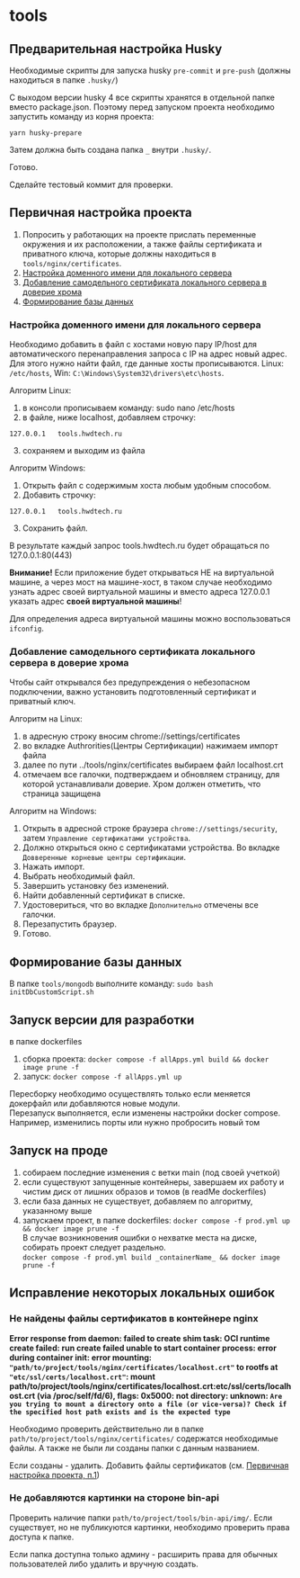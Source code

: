 # tools

## Предварительная настройка Husky

Необходимые скрипты для запуска husky `pre-commit` и `pre-push` (должны находиться в папке `.husky/`)

С выходом версии husky 4 все скрипты хранятся в отдельной папке вместо package.json. Поэтому перед запуском проекта необходимо запустить команду из корня проекта:

`yarn husky-prepare`

Затем должна быть создана папка `_` внутри `.husky/`.

Готово.

Сделайте тестовый коммит для проверки.

## Первичная настройка проекта

1. Попросить у работающих на проекте прислать переменные окружения и их расположении, а также файлы сертификата и приватного ключа, которые должны находиться в `tools/nginx/certificates`.
2. [Настройка доменного имени для локального сервера](#настройка-доменного-имени-для-локального-сервера)
3. [Добавление самодельного сертификата локального сервера в доверие хрома](#добавление-самодельного-сертификата-локального-сервера-в-доверие-хрома)
4. [Формирование базы данных](#формирование-базы-данных)

### Настройка доменного имени для локального сервера

Необходимо добавить в файл с хостами новую пару IP/host для автоматического перенаправления запроса с IP на адрес новый адрес. Для этого нужно найти файл, где данные хосты прописываются.
Linux: `/etc/hosts`, Win: `C:\Windows\System32\drivers\etc\hosts`.

Алгоритм Linux:
1. в консоли прописываем команду: sudo nano /etc/hosts
2. в файле, ниже localhost, добавляем строчку:
```
127.0.0.1	tools.hwdtech.ru
```
3. сохраняем и выходим из файла

Алгоритм Windows:
1. Открыть файл с содержимым хоста любым удобным способом.
2. Добавить строчку:
```
127.0.0.1	tools.hwdtech.ru
```
3. Сохранить файл.

В результате каждый запрос tools.hwdtech.ru будет обращаться по 127.0.0.1:80(443)

**Внимание!**
Если приложение будет открываться НЕ на виртуальной машине, а через мост на машине-хост, в таком случае необходимо узнать адрес своей виртуальной машины и вместо адреса 127.0.0.1 указать адрес **своей виртуальной машины**!

Для определения адреса виртуальной машины можно воспользоваться `ifconfig`.

### Добавление самодельного сертификата локального сервера в доверие хрома

Чтобы сайт открывался без предупреждения о небезопасном подключении, важно установить подготовленный сертификат и приватный ключ.

Алгоритм на Linux:
1. в адресную строку вносим chrome://settings/certificates
2. во вкладке Authrorities(Центры Сертификации) нажимаем импорт файла
3. далее по пути ../tools/nginx/certificates выбираем файл localhost.crt
4. отмечаем все галочки, подтверждаем и обновляем страницу, для которой устанавливали доверие.
   Хром должен отметить, что страница защищена

Алгоритм на Windows:
1. Открыть в адресной строке браузера `chrome://settings/security`, затем `Управление сертификатами устройства`.
2. Должно открыться окно с сертификатами устройства. Во вкладке `Довверенные корневые центры сертификации`.
3. Нажать импорт.
4. Выбрать необходимый файл. 
5. Завершить установку без изменений.
6. Найти добавленный сертификат в списке.
7. Удостовериться, что во вкладке `Дополнительно` отмечены все галочки.
8. Перезапустить браузер.
9. Готово.

## Формирование базы данных

В папке `tools/mongodb` выполните команду: `sudo bash initDbCustomScript.sh`

## Запуск версии для разработки

в папке dockerfiles

1. сборка проекта: `docker compose -f allApps.yml build && docker image prune -f`
2. запуск: `docker compose -f allApps.yml up`

Пересборку необходимо осуществлять только если меняется докерфайл или добавляются новые модули.\
Перезапуск выполняется, если изменены настройки docker compose. Например, изменились порты или нужно пробросить новый том

## Запуск на проде

1. собираем последние изменения с ветки main (под своей учеткой)
2. если существуют запущенные контейнеры, завершаем их работу и чистим диск от лишних образов и томов (в readMe dockerfiles)
3. если база данных не существует, добавляем по алгоритму, указанному выше
4. запускаем проект, в папке dockerfiles: `docker compose -f prod.yml up && docker image prune -f`\
   В случае возникновения ошибки о нехватке места на диске, собирать проект следует раздельно.\
   `docker compose -f prod.yml build _containerName_ && docker image prune -f`

## Исправление некоторых локальных ошибок

### Не найдены файлы сертификатов в контейнере nginx
**Error response from daemon: failed to create shim task: OCI runtime create failed: run create failed unable to start container process: error during container init: error mounting: `"path/to/project/tools/nginx/certificates/localhost.crt"` to rootfs at `"etc/ssl/certs/localhost.crt"`: mount path/to/project/tools/nginx/certificates/localhost.crt:etc/ssl/certs/localhost.crt (via /proc/self/fd/6), flags: 0x5000: not directory: unknown: `Are you trying to mount a directory onto a file (or vice-versa)? Check if the specified host path exists and is the expected type`**

Необходимо проверить действительно ли в папке `path/to/project/tools/nginx/certificates/` содержатся необходимые файлы. А также не были ли созданы папки с данным названием.

Если созданы - удалить. Добавить файлы сертификатов (см. [Первичная настройка проекта, п.1](#первичная-настройка-проекта))

### Не добавляются картинки на стороне bin-api
Проверить наличие папки `path/to/project/tools/bin-api/img/`. Если существует, но не публикуются картинки, необходимо проверить права доступа к папке.

Если папка доступна только админу - расширить права для обычных пользователей либо удалить и вручную создать.

